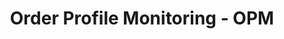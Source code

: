 ---
title: Order Profile Monitoring - OPM
description: UI/UX, Web development, Devops
categories:
- WEB & MOBILE APP
layout: portfolio_detail
background-class: portBgImg
background-image: "/assets/img/blog/1_1.png"
porject_title: Order Profile Monitoring - OPM
porject_subtitle: UI/UX, Web development, Devops
porject_apple_imglink: ""
porject_android_imglink: ""
project_detail: Order Profile Monitoring is a monitoring dashboard which automates the testing as well as streamlines the test  status which in turn making it more accessible and clear. The testing which follows once the client gets the order is now automated thus improving the visibility of the product testing status at any level. The advanced operational analytics and data intelligence makes the dashboard/platform a sophisticated yet highly accessible.
whatWeDoList:
- UI/UX
- Web development
- Devops
img: "/assets/img/portfolio/opm/2.png"
imgContent:  Simplified UI and UX to give a better experience.

variation_img1: "/assets/img/portfolio/opm/7.png"
variation_img2: "/assets/img/portfolio/opm/8.png"
variation_img3: "/assets/img/portfolio/opm/9.png"
---